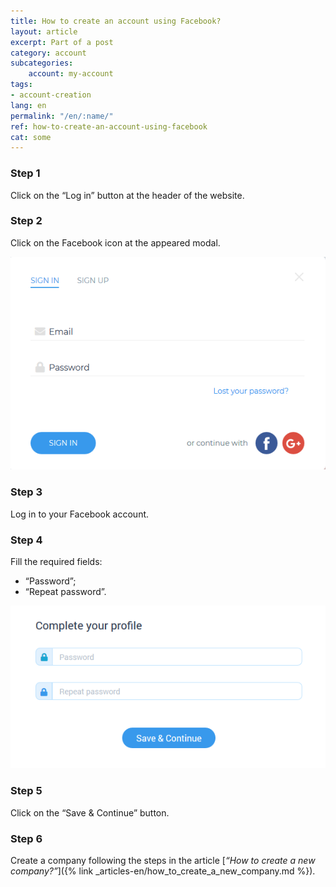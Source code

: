 ```yaml
---
title: How to create an account using Facebook?
layout: article
excerpt: Part of a post
category: account
subcategories:
    account: my-account
tags:
- account-creation
lang: en
permalink: "/en/:name/"
ref: how-to-create-an-account-using-facebook
cat: some
---
```


### **Step 1**

Click on the “Log in” button at the header of the website.

### **Step 2**

Click on the Facebook icon at the appeared modal.

![How_to_create_an_account_using_google1](/assets/images/how_to_create_an_account_using_google1.png)

### **Step 3**

Log in to your Facebook account.

### **Step 4**

Fill the required fields:
- “Password”;
- “Repeat password”.

![How_to_create_an_account_using_google2](/assets/images/how_to_create_an_account_using_google2.png)

### **Step 5**

Click on the “Save & Continue” button.

### **Step 6**

Create a company following the steps in the article [*“How to create a new company?”*]({% link _articles-en/how_to_create_a_new_company.md %}).
